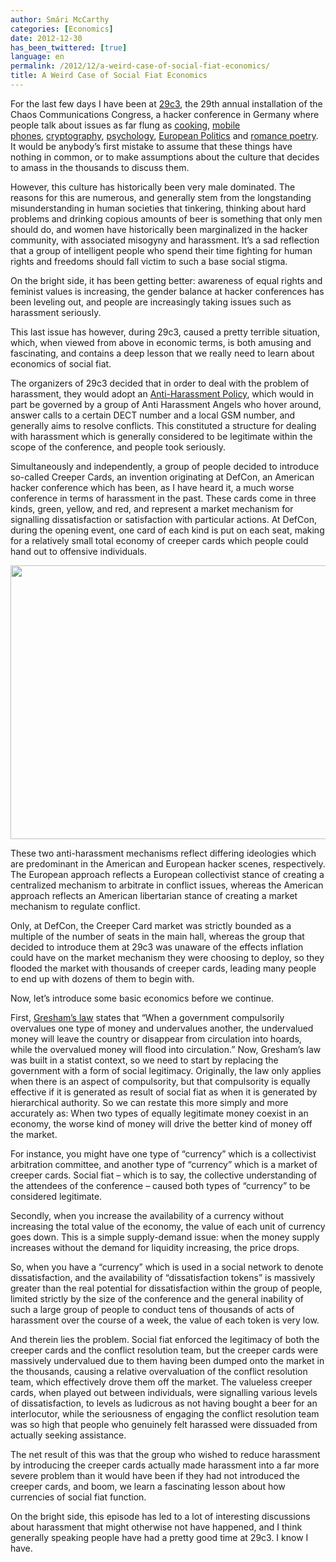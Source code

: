 ```yaml
---
author: Smári McCarthy
categories: [Economics]
date: 2012-12-30
has_been_twittered: [true]
language: en
permalink: /2012/12/a-weird-case-of-social-fiat-economics/
title: A Weird Case of Social Fiat Economics
---
```

<p class="wp-flattr-button">
  <a class="FlattrButton" style="display:none;" href="http://www.smarimccarthy.is/2012/12/a-weird-case-of-social-fiat-economics/" title="A Weird Case of Social Fiat Economics" rev="flattr;uid:smarimc;language:en_GB;category:text;button:compact;">For the last few days I have been at 29c3, the 29th annual installation of the Chaos Communications Congress, a hacker conference in Germany where people talk about issues as far flung as cooking, mobile phones, cryptography, psychology, European Politics and romance poetry. It would be anybody's first mistake to assume that these things have nothing in common, or to make assumptions about the culture that decides to amass in the thousands to discuss them. However, this culture has historically been very male dominated. The reasons for this are numerous, and generally stem from the longstanding misunderstanding in human societies that tinkering, thinking about hard problems and drinking copious amounts of beer is something that only men should do, and women have historically been marginalized in the hacker community, with associated misogyny and harassment. It's a sad reflection that a group of intelligent people who spend their time fighting for human rights and freedoms should fall victim to such a b</a>
</p>

For the last few days I have been at [29c3][1], the 29th annual installation of the Chaos Communications Congress, a hacker conference in Germany where people talk about issues as far flung as [cooking][2], [mobile phones][3], [cryptography][4], [psychology][5], [European Politics][6] and [romance poetry][7]. It would be anybody&#8217;s first mistake to assume that these things have nothing in common, or to make assumptions about the culture that decides to amass in the thousands to discuss them.

However, this culture has historically been very male dominated. The reasons for this are numerous, and generally stem from the longstanding misunderstanding in human societies that tinkering, thinking about hard problems and drinking copious amounts of beer is something that only men should do, and women have historically been marginalized in the hacker community, with associated misogyny and harassment. It&#8217;s a sad reflection that a group of intelligent people who spend their time fighting for human rights and freedoms should fall victim to such a base social stigma.

On the bright side, it has been getting better: awareness of equal rights and feminist values is increasing, the gender balance at hacker conferences has been leveling out, and people are increasingly taking issues such as harassment seriously.

This last issue has however, during 29c3, caused a pretty terrible situation, which, when viewed from above in economic terms, is both amusing and fascinating, and contains a deep lesson that we really need to learn about economics of social fiat.

The organizers of 29c3 decided that in order to deal with the problem of harassment, they would adopt an [Anti-Harassment Policy][8], which would in part be governed by a group of Anti Harassment Angels who hover around, answer calls to a certain DECT number and a local GSM number, and generally aims to resolve conflicts. This constituted a structure for dealing with harassment which is generally considered to be legitimate within the scope of the conference, and people took seriously.

Simultaneously and independently, a group of people decided to introduce so-called Creeper Cards, an invention originating at DefCon, an American hacker conference which has been, as I have heard it, a much worse conference in terms of harassment in the past. These cards come in three kinds, green, yellow, and red, and represent a market mechanism for signalling dissatisfaction or satisfaction with particular actions. At DefCon, during the opening event, one card of each kind is put on each seat, making for a relatively small total economy of creeper cards which people could hand out to offensive individuals.

<img class="aligncenter" title="Creeper Cards" src="http://thebeaversquirrel.files.wordpress.com/2012/09/creeper-cards.jpg" alt="" width="792" height="438" />

These two anti-harassment mechanisms reflect differing ideologies which are predominant in the American and European hacker scenes, respectively. The European approach reflects a European collectivist stance of creating a centralized mechanism to arbitrate in conflict issues, whereas the American approach reflects an American libertarian stance of creating a market mechanism to regulate conflict.

Only, at DefCon, the Creeper Card market was strictly bounded as a multiple of the number of seats in the main hall, whereas the group that decided to introduce them at 29c3 was unaware of the effects inflation could have on the market mechanism they were choosing to deploy, so they flooded the market with thousands of creeper cards, leading many people to end up with dozens of them to begin with.

Now, let&#8217;s introduce some basic economics before we continue.

First, [Gresham&#8217;s law][9] states that &#8220;When a government compulsorily overvalues one type of money and undervalues another, the undervalued money will leave the country or disappear from circulation into hoards, while the overvalued money will flood into circulation.&#8221; Now, Gresham&#8217;s law was built in a statist context, so we need to start by replacing the government with a form of social legitimacy. Originally, the law only applies when there is an aspect of compulsority, but that compulsority is equally effective if it is generated as result of social fiat as when it is generated by hierarchical authority. So we can restate this more simply and more accurately as: When two types of equally legitimate money coexist in an economy, the worse kind of money will drive the better kind of money off the market.

For instance, you might have one type of &#8220;currency&#8221; which is a collectivist arbitration committee, and another type of &#8220;currency&#8221; which is a market of creeper cards. Social fiat &#8211; which is to say, the collective understanding of the attendees of the conference &#8211; caused both types of &#8220;currency&#8221; to be considered legitimate.

Secondly, when you increase the availability of a currency without increasing the total value of the economy, the value of each unit of currency goes down. This is a simple supply-demand issue: when the money supply increases without the demand for liquidity increasing, the price drops.

So, when you have a &#8220;currency&#8221; which is used in a social network to denote dissatisfaction, and the availability of &#8220;dissatisfaction tokens&#8221; is massively greater than the real potential for dissatisfaction within the group of people, limited strictly by the size of the conference and the general inability of such a large group of people to conduct tens of thousands of acts of harassment over the course of a week, the value of each token is very low.

And therein lies the problem. Social fiat enforced the legitimacy of both the creeper cards and the conflict resolution team, but the creeper cards were massively undervalued due to them having been dumped onto the market in the thousands, causing a relative overvaluation of the conflict resolution team, which effectively drove them off the market. The valueless creeper cards, when played out between individuals, were signalling various levels of dissatisfaction, to levels as ludicrous as not having bought a beer for an interlocutor, while the seriousness of engaging the conflict resolution team was so high that people who genuinely felt harassed were dissuaded from actually seeking assistance.

The net result of this was that the group who wished to reduce harassment by introducing the creeper cards actually made harassment into a far more severe problem than it would have been if they had not introduced the creeper cards, and boom, we learn a fascinating lesson about how currencies of social fiat function.

On the bright side, this episode has led to a lot of interesting discussions about harassment that might otherwise not have happened, and I think generally speaking people have had a pretty good time at 29c3. I know I have.

 [1]: https://events.ccc.de/congress/2012/wiki/Main_Page
 [2]: http://events.ccc.de/congress/2012/Fahrplan/events/5085.en.html
 [3]: http://events.ccc.de/congress/2012/Fahrplan/events/5167.en.html
 [4]: http://events.ccc.de/congress/2012/Fahrplan/events/5275.en.html
 [5]: http://events.ccc.de/congress/2012/Fahrplan/events/5024.en.html
 [6]: http://events.ccc.de/congress/2012/Fahrplan/events/5274.en.html
 [7]: http://events.ccc.de/congress/2012/Fahrplan/events/5138.en.html
 [8]: https://events.ccc.de/congress/2012/wiki/29C3_Anti-Harassment_Policy
 [9]: http://en.wikipedia.org/wiki/Gresham%27s_law
